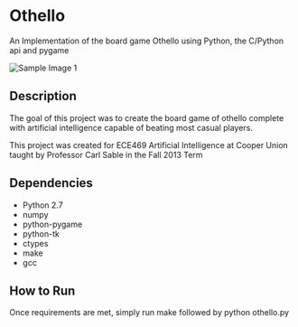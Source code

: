 Othello
=======

An Implementation of the board game Othello using Python, the C/Python api and pygame

![Sample Image 1](https://raw.github.com/rgruener/othello/master/sample_images/game1.png)

## Description ##

The goal of this project was to create the board game of othello complete
with artificial intelligence capable of beating most casual players.

This project was created for ECE469 Artificial Intelligence at
Cooper Union taught by Professor Carl Sable in the Fall 2013 Term

## Dependencies ##
* Python 2.7
* numpy
* python-pygame
* python-tk
* ctypes
* make
* gcc

## How to Run ##
Once requirements are met, simply run make followed by python othello.py
